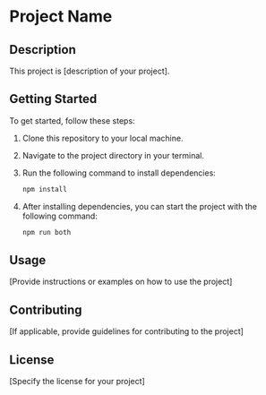 # Project Name

## Description

This project is [description of your project].

## Getting Started

To get started, follow these steps:

1. Clone this repository to your local machine.
2. Navigate to the project directory in your terminal.
3. Run the following command to install dependencies:

    ```bash
    npm install
    ```

4. After installing dependencies, you can start the project with the following command:

    ```bash
    npm run both
    ```

## Usage

[Provide instructions or examples on how to use the project]

## Contributing

[If applicable, provide guidelines for contributing to the project]

## License

[Specify the license for your project]

